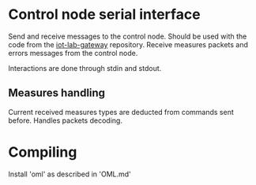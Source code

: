 Control node serial interface
=============================


Send and receive messages to the control node. Should be used with the code
from the [iot-lab-gateway](https://github.com/iot-lab/iot-lab-gateway)
repository.
Receive measures packets and errors messages from the control node.

Interactions are done through stdin and stdout.


Measures handling
-----------------

Current received measures types are deducted from commands sent before.
Handles packets decoding.


Compiling
=========

Install 'oml' as described in 'OML.md'

